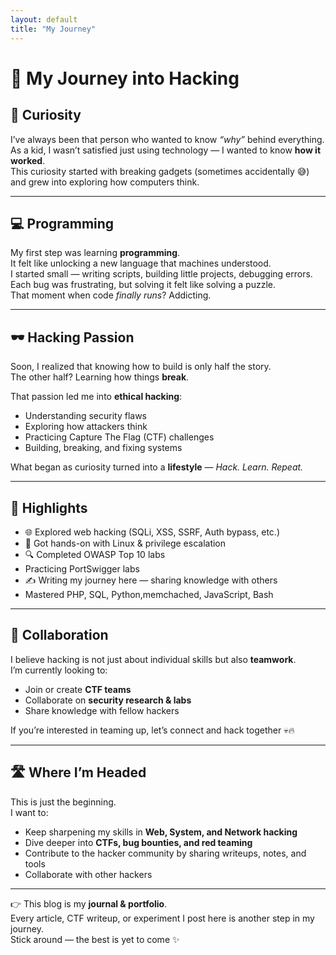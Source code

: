 ```yaml
---
layout: default
title: "My Journey"
---
```


# 🚀 My Journey into Hacking

## 🌱 Curiosity
I’ve always been that person who wanted to know *“why”* behind everything.  
As a kid, I wasn’t satisfied just using technology — I wanted to know **how it worked**.  
This curiosity started with breaking gadgets (sometimes accidentally 😅) and grew into exploring how computers think.

---

## 💻 Programming
My first step was learning **programming**.  
It felt like unlocking a new language that machines understood.  
I started small — writing scripts, building little projects, debugging errors.  
Each bug was frustrating, but solving it felt like solving a puzzle.  
That moment when code *finally runs*? Addicting.  

---

## 🕶️ Hacking Passion
Soon, I realized that knowing how to build is only half the story.  
The other half? Learning how things **break**.  

That passion led me into **ethical hacking**:  
- Understanding security flaws  
- Exploring how attackers think  
- Practicing Capture The Flag (CTF) challenges  
- Building, breaking, and fixing systems  

What began as curiosity turned into a **lifestyle** — *Hack. Learn. Repeat.*  

---

## 📌 Highlights
- 🌐 Explored web hacking (SQLi, XSS, SSRF, Auth bypass, etc.)  
- 🐧 Got hands-on with Linux & privilege escalation  
- 🔍 Completed OWASP Top 10 labs
-  Practicing PortSwigger labs  
- ✍️ Writing my journey here — sharing knowledge with others
- Mastered PHP, SQL, Python,memchached, JavaScript, Bash 

---

## 🤝 Collaboration
I believe hacking is not just about individual skills but also **teamwork**.  
I’m currently looking to:  
- Join or create **CTF teams**  
- Collaborate on **security research & labs**  
- Share knowledge with fellow hackers  

If you’re interested in teaming up, let’s connect and hack together 💀🔥  

---

## 🛣️ Where I’m Headed
This is just the beginning.  
I want to:  
- Keep sharpening my skills in **Web, System, and Network hacking**  
- Dive deeper into **CTFs, bug bounties, and red teaming**  
- Contribute to the hacker community by sharing writeups, notes, and tools
- Collaborate with other hackers

---

👉 This blog is my **journal & portfolio**.  
Every article, CTF writeup, or experiment I post here is another step in my journey.  
Stick around — the best is yet to come ✨
